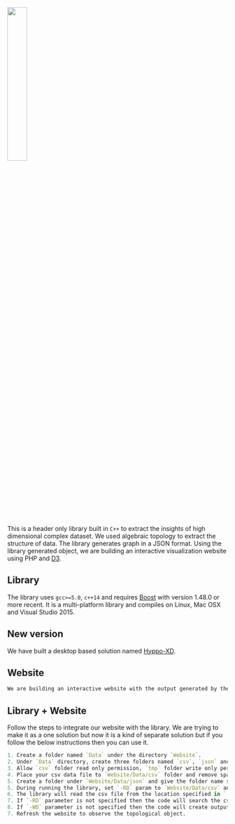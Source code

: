 <img src="https://github.com/xperthut/HYPPO-X/blob/master/images/logo_hypen.png" width="30%" style="margin:0" />

This is a header only library built in `C++` to extract the insights of high dimensional complex dataset. We used algebraic topology to extract the structure of data. The library generates graph in a JSON format. Using the library generated object, we are building an interactive visualization website using PHP and [D3](https://d3js.org/).

## Library
The library uses `gcc>=5.0`, `c++14` and requires [Boost](http://www.boost.org/) with version 1.48.0 or more recent. It is a multi-platform library and compiles on Linux, Mac OSX and Visual Studio 2015.

## New version
We have built a desktop based solution named [Hyppo-XD](https://github.com/xperthut/Hyppo-XD). 

## Website
```R
We are building an interactive website with the output generated by the library. One can use the library output to their own website. We are building our website using php framework named [Codeigniter](https://codeigniter.com/) and javascript framework named [D3](https://d3js.org/).
```

## Library + Website
Follow the steps to integrate our website with the library. We are trying to make it as a one solution but now it is a kind of separate solution but if you follow the below instructions then you can use it.
```R
1. Create a folder named `Data` under the directory `Website`.
2. Under `Data` directory, create three folders named `csv`, `json` and `tmp`.
3. Allow `csv` folder read only permission, `tmp` folder write only permission and 'json' folder both read and write permission.
4. Place your csv data file to `Website/Data/csv` folder and remove space from file name.
5. Create a folder under `Website/Data/json` and give the folder name same as the csv file name. Give both read and write permission here. For instance, if the csv file name `abcd.csv` then create a folder named `abcd`.
5. During running the library, set `-RD` param to `Website/Data/csv` and set `-WD` param to `Website/Data/json`
6. The library will read the csv file from the location specified in `-RD` parameter. Similarly, it will write the json file to the folder (for instance, `abcd`) in location specified in `-WD` parameter.
7. If `-RD` parameter is not specified then the code will search the csv file from the source file location.
8. If `-WD` parameter is not specified then the code will create output json file to the source file location.
7. Refresh the website to observe the topological object.
```
